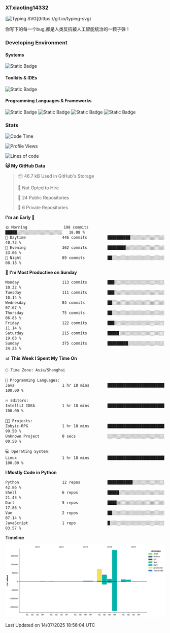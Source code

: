 ### XTxiaoting14332

[![Typing SVG](https://readme-typing-svg.herokuapp.com?font=JetBrians+Mono&pause=1000&random=false&width=435&lines=Hello+World!)](https://git.io/typing-svg)

你写下的每一个bug,都是人类反抗被人工智能统治的一颗子弹！

### Developing Environment

#### Systems

![Static Badge](https://img.shields.io/badge/Ubuntu-%20?style=flat-square&logo=ubuntu&logoColor=white&color=E34F26)

#### Toolkits & IDEs

![Static Badge](https://img.shields.io/badge/Visual%20Studio%20Code-%20?style=flat-square&logo=visualstudiocode&logoColor=white&color=blue)

#### Programming Languages & Frameworks

![Static Badge](https://img.shields.io/badge/Dart-%20?style=flat-square&logo=dart&logoColor=white&color=0175C2)
![Static Badge](https://img.shields.io/badge/Flutter-%20?style=flat-square&logo=flutter&logoColor=white&color=02569B)
![Static Badge](https://img.shields.io/badge/Python-%20?style=flat-square&logo=python&logoColor=white&color=E7A781)
![Static Badge](https://img.shields.io/badge/Bash%20Shell-%20?style=flat-square&logo=shell&logoColor=white&color=49D868)

### Stats

<!--START_SECTION:waka-->
![Code Time](http://img.shields.io/badge/Code%20Time-359%20hrs%2019%20mins-blue)

![Profile Views](http://img.shields.io/badge/Profile%20Views-0-blue)

![Lines of code](https://img.shields.io/badge/From%20Hello%20World%20I%27ve%20Written-339.4%20thousand%20lines%20of%20code-blue)

**🐱 My GitHub Data** 

> 📦 46.7 kB Used in GitHub's Storage 
 > 
> 🚫 Not Opted to Hire
 > 
> 📜 24 Public Repositories 
 > 
> 🔑 6 Private Repositories 
 > 
**I'm an Early 🐤** 

```text
🌞 Morning                198 commits         █████░░░░░░░░░░░░░░░░░░░░   18.08 % 
🌆 Daytime                446 commits         ██████████░░░░░░░░░░░░░░░   40.73 % 
🌃 Evening                362 commits         ████████░░░░░░░░░░░░░░░░░   33.06 % 
🌙 Night                  89 commits          ██░░░░░░░░░░░░░░░░░░░░░░░   08.13 % 
```
📅 **I'm Most Productive on Sunday** 

```text
Monday                   113 commits         ███░░░░░░░░░░░░░░░░░░░░░░   10.32 % 
Tuesday                  111 commits         ███░░░░░░░░░░░░░░░░░░░░░░   10.14 % 
Wednesday                84 commits          ██░░░░░░░░░░░░░░░░░░░░░░░   07.67 % 
Thursday                 75 commits          ██░░░░░░░░░░░░░░░░░░░░░░░   06.85 % 
Friday                   122 commits         ███░░░░░░░░░░░░░░░░░░░░░░   11.14 % 
Saturday                 215 commits         █████░░░░░░░░░░░░░░░░░░░░   19.63 % 
Sunday                   375 commits         █████████░░░░░░░░░░░░░░░░   34.25 % 
```


📊 **This Week I Spent My Time On** 

```text
🕑︎ Time Zone: Asia/Shanghai

💬 Programming Languages: 
Java                     1 hr 18 mins        █████████████████████████   100.00 % 

🔥 Editors: 
IntelliJ IDEA            1 hr 18 mins        █████████████████████████   100.00 % 

🐱‍💻 Projects: 
Zobyic-RPG               1 hr 18 mins        █████████████████████████   99.50 % 
Unknown Project          0 secs              ░░░░░░░░░░░░░░░░░░░░░░░░░   00.50 % 

💻 Operating System: 
Linux                    1 hr 18 mins        █████████████████████████   100.00 % 
```

**I Mostly Code in Python** 

```text
Python                   12 repos            ███████████░░░░░░░░░░░░░░   42.86 % 
Shell                    6 repos             █████░░░░░░░░░░░░░░░░░░░░   21.43 % 
Dart                     5 repos             ████░░░░░░░░░░░░░░░░░░░░░   17.86 % 
Vue                      2 repos             ██░░░░░░░░░░░░░░░░░░░░░░░   07.14 % 
JavaScript               1 repo              █░░░░░░░░░░░░░░░░░░░░░░░░   03.57 % 
```



**Timeline**

![Lines of Code chart](https://raw.githubusercontent.com/XTxiaoting14332/XTxiaoting14332/main/assets/bar_graph.png)


 Last Updated on 14/07/2025 18:56:04 UTC
<!--END_SECTION:waka-->